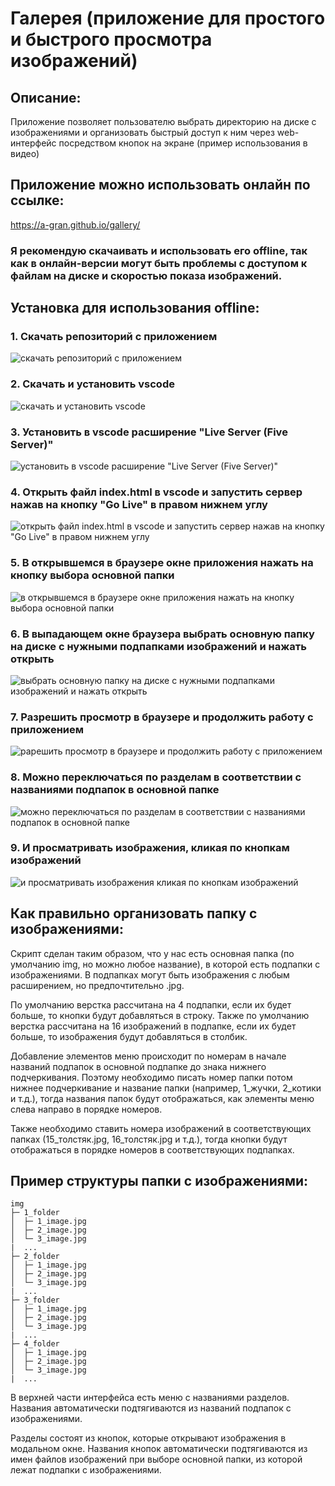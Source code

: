 # Галерея (приложение для простого и быстрого просмотра изображений)  

## Описание:
Приложение позволяет пользователю выбрать директорию на диске с изображениями и организовать быстрый доступ к ним через web-интерфейс посредством кнопок на экране (пример использования в видео)

## Приложение можно использовать онлайн по ссылке:
https://a-gran.github.io/gallery/
  
### Я рекомендую скачаивать и использовать его offline, так как в онлайн-версии могут быть проблемы с доступом к файлам на диске и скоростью показа изображений.

## Установка для использования offline:  

### 1. Скачать репозиторий с приложением  

![скачать репозиторий с приложением](doc/download.jpg)  
  

### 2. Скачать и установить vscode  

![скачать и установить vscode](doc/vscode.jpg)  
  

### 3. Установить в vscode расширение "Live Server (Five Server)"  

![установить в vscode расширение "Live Server (Five Server)"](doc/fiveserver.jpg)  
  

### 4. Открыть файл index.html в vscode и запустить сервер нажав на кнопку "Go Live" в правом нижнем углу  

![открыть файл index.html в vscode и запустить сервер нажав на кнопку "Go Live" в правом нижнем углу](doc/start.jpg)  
  
  
### 5. В открывшемся в браузере окне приложения нажать на кнопку выбора основной папки  

![в открывшемся в браузере окне приложения нажать на кнопку выбора основной папки](doc/main_window.jpg)  
  
  
### 6. В выпадающем окне браузера выбрать основную папку на диске с нужными подпапками изображений и нажать открыть  

![выбрать основную папку на диске с нужными подпапками изображений и нажать открыть](doc/data.jpg)  
  
  
### 7. Разрешить просмотр в браузере и продолжить работу с приложением
![рарешить просмотр в браузере и продолжить работу с приложением](doc/alert.jpg)  
  
  
### 8. Можно переключаться по разделам в соответствии с названиями подпапок в основной папке
![можно переключаться по разделам в соответствии с названиями подпапок в основной папке](doc/app.jpg)  
  
  
### 9. И просматривать изображения, кликая по кнопкам изображений
![и просматривать изображения кликая по кнопкам изображений](doc/view.jpg)  
  
  
## Как правильно организовать папку с изображениями:
Скрипт сделан таким образом, что у нас есть основная папка (по умолчанию img, но можно любое название), в которой есть подпапки с изображениями. В подпапках могут быть изображения с любым расширением, но предпочтительно .jpg.  

По умолчанию верстка рассчитана на 4 подпапки, если их будет больше, то кнопки будут добавляться в строку.
Также по умолчанию верстка рассчитана на 16 изображений в подпапке, если их будет больше, то изображения будут добавляться в столбик.  

Добавление элементов меню происходит по номерам в начале названий подпапок в основной подпапке до знака нижнего подчеркивания.
Поэтому необходимо писать номер папки потом нижнее подчеркивание и название папки (например, 1_жучки, 2_котики и т.д.), тогда
названия папок будут отображаться, как элементы меню слева направо в порядке номеров.

Также необходимо ставить номера изображений в соответствующих папках (15_толстяк.jpg, 16_толстяк.jpg и т.д.), тогда
кнопки будут отображаться в порядке номеров в соответствующих подпапках.  


## Пример структуры папки с изображениями:
```
img
├─ 1_folder
│  ├─ 1_image.jpg
│  ├─ 2_image.jpg
│  └─ 3_image.jpg
|  ...
├─ 2_folder
│  ├─ 1_image.jpg
│  ├─ 2_image.jpg
│  └─ 3_image.jpg
|  ...
├─ 3_folder
│  ├─ 1_image.jpg
│  ├─ 2_image.jpg
│  └─ 3_image.jpg
|  ...
├─ 4_folder
│  ├─ 1_image.jpg
│  ├─ 2_image.jpg
│  └─ 3_image.jpg
|  ...
```

В верхней части интерфейса есть меню с названиями разделов. Названия автоматически подтягиваются из названий подпапок с изображениями.

Разделы состоят из кнопок, которые открывают изображения в модальном окне. Названия кнопок автоматически подтягиваются из имен файлов изображений при выборе основной папки, из которой лежат подпапки с изображениями.
